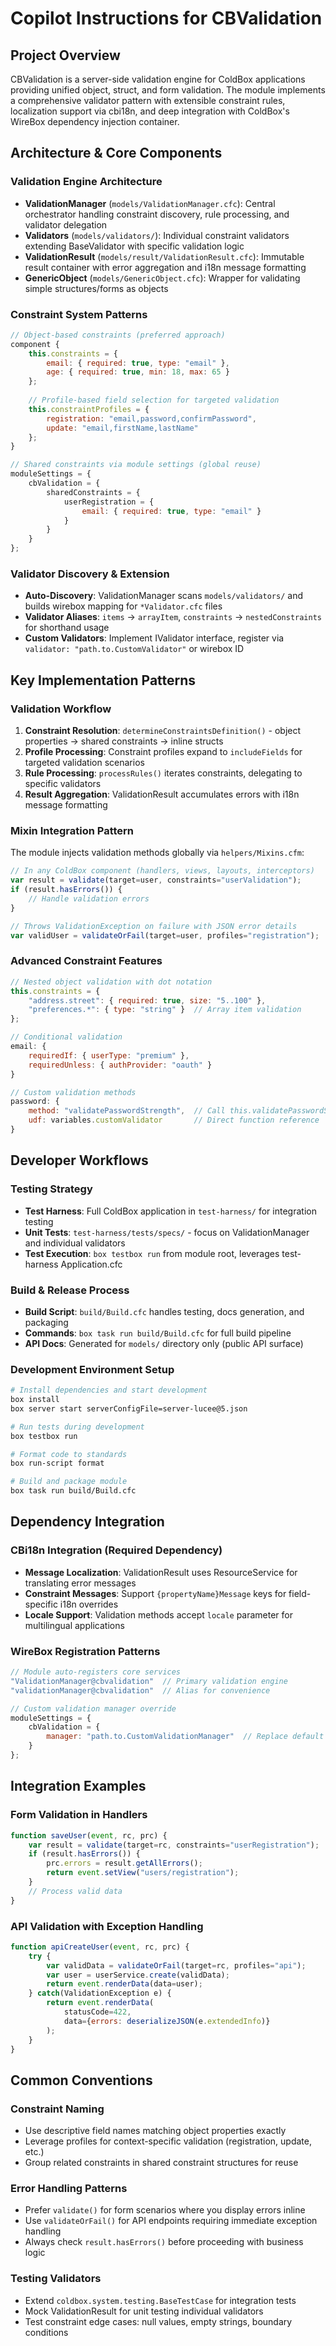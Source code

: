 # Copilot Instructions for CBValidation

## Project Overview

CBValidation is a server-side validation engine for ColdBox applications providing unified object, struct, and form validation. The module implements a comprehensive validator pattern with extensible constraint rules, localization support via cbi18n, and deep integration with ColdBox's WireBox dependency injection container.

## Architecture & Core Components

### Validation Engine Architecture
- **ValidationManager** (`models/ValidationManager.cfc`): Central orchestrator handling constraint discovery, rule processing, and validator delegation
- **Validators** (`models/validators/`): Individual constraint validators extending BaseValidator with specific validation logic
- **ValidationResult** (`models/result/ValidationResult.cfc`): Immutable result container with error aggregation and i18n message formatting
- **GenericObject** (`models/GenericObject.cfc`): Wrapper for validating simple structures/forms as objects

### Constraint System Patterns
```javascript
// Object-based constraints (preferred approach)
component {
    this.constraints = {
        email: { required: true, type: "email" },
        age: { required: true, min: 18, max: 65 }
    };
    
    // Profile-based field selection for targeted validation
    this.constraintProfiles = {
        registration: "email,password,confirmPassword",
        update: "email,firstName,lastName"  
    };
}

// Shared constraints via module settings (global reuse)
moduleSettings = {
    cbValidation = {
        sharedConstraints = {
            userRegistration = {
                email: { required: true, type: "email" }
            }
        }
    }
};
```

### Validator Discovery & Extension
- **Auto-Discovery**: ValidationManager scans `models/validators/` and builds wirebox mapping for `*Validator.cfc` files
- **Validator Aliases**: `items` → `arrayItem`, `constraints` → `nestedConstraints` for shorthand usage
- **Custom Validators**: Implement IValidator interface, register via `validator: "path.to.CustomValidator"` or wirebox ID

## Key Implementation Patterns

### Validation Workflow
1. **Constraint Resolution**: `determineConstraintsDefinition()` - object properties → shared constraints → inline structs
2. **Profile Processing**: Constraint profiles expand to `includeFields` for targeted validation scenarios  
3. **Rule Processing**: `processRules()` iterates constraints, delegating to specific validators
4. **Result Aggregation**: ValidationResult accumulates errors with i18n message formatting

### Mixin Integration Pattern
The module injects validation methods globally via `helpers/Mixins.cfm`:
```javascript
// In any ColdBox component (handlers, views, layouts, interceptors)
var result = validate(target=user, constraints="userValidation");
if (result.hasErrors()) {
    // Handle validation errors
}

// Throws ValidationException on failure with JSON error details
var validUser = validateOrFail(target=user, profiles="registration");
```

### Advanced Constraint Features
```javascript
// Nested object validation with dot notation
this.constraints = {
    "address.street": { required: true, size: "5..100" },
    "preferences.*": { type: "string" }  // Array item validation
};

// Conditional validation
email: {
    requiredIf: { userType: "premium" },
    requiredUnless: { authProvider: "oauth" }
}

// Custom validation methods
password: { 
    method: "validatePasswordStrength",  // Call this.validatePasswordStrength()
    udf: variables.customValidator       // Direct function reference
}
```

## Developer Workflows

### Testing Strategy
- **Test Harness**: Full ColdBox application in `test-harness/` for integration testing
- **Unit Tests**: `test-harness/tests/specs/` - focus on ValidationManager and individual validators
- **Test Execution**: `box testbox run` from module root, leverages test-harness Application.cfc

### Build & Release Process
- **Build Script**: `build/Build.cfc` handles testing, docs generation, and packaging
- **Commands**: `box task run build/Build.cfc` for full build pipeline
- **API Docs**: Generated for `models/` directory only (public API surface)

### Development Environment Setup
```bash
# Install dependencies and start development
box install
box server start serverConfigFile=server-lucee@5.json

# Run tests during development  
box testbox run

# Format code to standards
box run-script format

# Build and package module
box task run build/Build.cfc
```

## Dependency Integration

### CBi18n Integration (Required Dependency)
- **Message Localization**: ValidationResult uses ResourceService for translating error messages
- **Constraint Messages**: Support `{propertyName}Message` keys for field-specific i18n overrides
- **Locale Support**: Validation methods accept `locale` parameter for multilingual applications

### WireBox Registration Patterns
```javascript
// Module auto-registers core services
"ValidationManager@cbvalidation"  // Primary validation engine
"validationManager@cbvalidation"  // Alias for convenience

// Custom validation manager override
moduleSettings = {
    cbValidation = {
        manager: "path.to.CustomValidationManager"  // Replace default engine
    }
};
```

## Integration Examples

### Form Validation in Handlers
```javascript
function saveUser(event, rc, prc) {
    var result = validate(target=rc, constraints="userRegistration");
    if (result.hasErrors()) {
        prc.errors = result.getAllErrors();
        return event.setView("users/registration");
    }
    // Process valid data
}
```

### API Validation with Exception Handling
```javascript
function apiCreateUser(event, rc, prc) {
    try {
        var validData = validateOrFail(target=rc, profiles="api");
        var user = userService.create(validData);
        return event.renderData(data=user);
    } catch(ValidationException e) {
        return event.renderData(
            statusCode=422, 
            data={errors: deserializeJSON(e.extendedInfo)}
        );
    }
}
```

## Common Conventions

### Constraint Naming
- Use descriptive field names matching object properties exactly
- Leverage profiles for context-specific validation (registration, update, etc.)
- Group related constraints in shared constraint structures for reuse

### Error Handling Patterns
- Prefer `validate()` for form scenarios where you display errors inline
- Use `validateOrFail()` for API endpoints requiring immediate exception handling
- Always check `result.hasErrors()` before proceeding with business logic

### Testing Validators
- Extend `coldbox.system.testing.BaseTestCase` for integration tests
- Mock ValidationResult for unit testing individual validators  
- Test constraint edge cases: null values, empty strings, boundary conditions